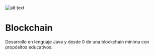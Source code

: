 ![alt text](https://i.imgur.com/0XLEX5D.png)

# Blockchain
Desarrollo en lenguaje Java y desde 0 de una blockchain mínima con propósitos educativos.
